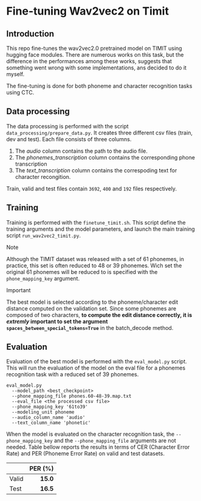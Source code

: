 # Fine-tuning Wav2vec2 on Timit
## Introduction
This repo fine-tunes the wav2vec2.0 pretrained model on TIMIT using hugging face modules.
There are numerous works on this task, but the difference in the performances among these works,
suggests that something went wrong with some implementations, ans decided to do it myself.

The fine-tuning is done for both phoneme and character recognition tasks using CTC.

## Data processing
The data processing is performed with the script `data_processing/prepare_data.py`.
It creates three different csv files (train, dev and test). Each file consists of three columns.
1. The *audio* column contains the path to the audio file.
2. The *phonemes_transcription* column contains the corresponding phone transcription
3. The *text_transcription* column contains  the correspoding text for character recongition.

Train, valid and test files contain `3692`, `400` and `192` files respectively.

## Training

Training is performed with the `finetune_timit.sh`. This script define the training arguments and the model parameters,
and launch the main training script `run_wav2vec2_timit.py`.

> [!NOTE]
  Although the TIMIT dataset was released with a set of 61 phonemes, in practice, this set is often reduced to 48 or 39 phonemes.
Wich set the original 61 phonemes will be reduced to is specified with the `phone_mapping_key` argument.

> [!IMPORTANT]
   The best model is selected according to the phoneme/character edit distance computed on 
the validation set. Since some phonemes are composed of two characters, **to compute the edit distance correctly,
it is _extremly_ important to set the argument `spaces_between_special_tokens=True`** in the batch_decode method.

## Evaluation

Evaluation of the best model is performed with the `eval_model.py` script.
This will run the evaluation of the model on the eval file for a phonemes recognition task with a reduced set of 39 phonemes.
```
eval_model.py
  --model_path <best_checkpoint>
  --phone_mapping_file phones.60-48-39.map.txt
  --eval_file <the processed csv file>
  --phone_mapping_key '61to39'
  --modeling_unit phoneme
  --audio_column_name 'audio'
  --text_column_name 'phonetic'
```

When the model is evaluated on the character recognition task, the `--phone_mapping_key` and the `--phone_mapping_file` arguments are not needed.
Table bellow reports the results in terms of CER (Character Error Rate) and PER (Phoneme Error Rate) on valid and test datasets.

|       | PER (%)  |
|:------|--------:|
| Valid | **15.0** |
| Test  | **16.5** |

